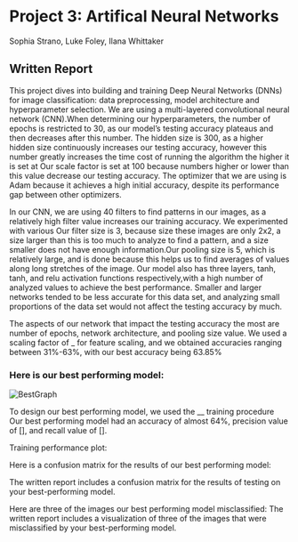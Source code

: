# Project 3: Artifical Neural Networks
Sophia Strano, Luke Foley, Ilana Whittaker

## Written Report

This project dives into building and training Deep Neural Networks (DNNs) for image classification: data preprocessing, model architecture and hyperparameter selection.
We are using a multi-layered convolutional neural network (CNN).When determining our  hyperparameters, the number of epochs is restricted to 30, as our model’s testing accuracy plateaus and then decreases after this number.
The hidden size is 300, as a higher hidden size continuously increases our testing accuracy, however this number greatly increases the time cost of running the algorithm the higher it is set at
Our scale factor is set at 100 because numbers higher or lower than this value decrease our testing accuracy.
The optimizer that we are using is Adam because it achieves a high initial accuracy, despite its performance gap between other optimizers.

In our CNN, we are using 40 filters to find patterns in our images, as a relatively high filter value increases our training accuracy. We experimented with various Our filter size is 3, because size these images are only 2x2, a size larger than this is too much to analyze to find a pattern, and a size smaller does not have enough information.Our pooling size is 5, which is relatively large, and is done because this helps us to find averages of values along long stretches of the image. Our model also has three layers, tanh, tanh, and relu activation functions respectively,with a high number of analyzed values to achieve the best performance. Smaller and larger networks tended to be less accurate for this data set, and analyzing small proportions of the data set would not affect the testing accuracy by much.

The aspects of our network that impact the testing accuracy the most are number of epochs, network architecture, and pooling size value. We used a scaling factor of _ for feature scaling, and we obtained accuracies ranging between 31%-63%, with our best accuracy being 63.85%

### Here is our best performing model: 

![BestGraph](https://user-images.githubusercontent.com/64103447/195634316-eff6334d-7de5-4b64-9898-ac6eaa1dcd67.png)

To design our best performing model, we used the __ training procedure
Our best performing model had an accuracy of almost 64%, precision value of [], and recall value of []. 

Training performance plot:


Here is a confusion matrix for the results of our best performing model:

The written report includes a confusion matrix for the results of testing on your best-performing model.

Here are three of the images our best performing model misclassified: 
The written report includes a visualization of three of the images that were misclassified by your best-performing model.


